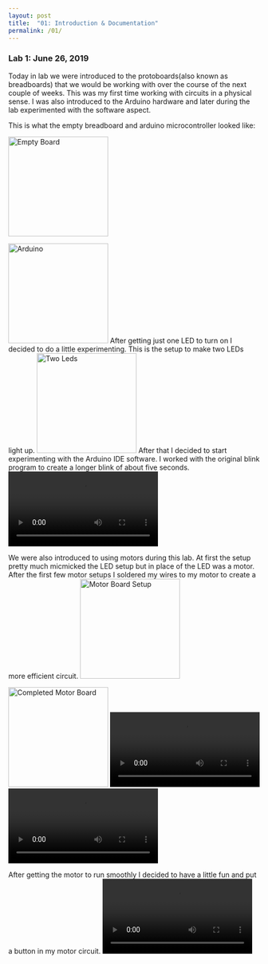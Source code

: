 ```yaml
---
layout: post
title:  "01: Introduction & Documentation"
permalink: /01/
---
```


### Lab 1: June 26, 2019
Today in lab we were introduced to the protoboards(also known as breadboards) that we would be working with over the course of the next couple of weeks. This was my first time working with circuits in a physical sense. I was also introduced to the Arduino hardware and later during the lab experimented with the software aspect.

This is what the empty breadboard and arduino microcontroller looked like:

<img src="emptyboard.jpg" alt="Empty Board" style="
height: 200px; max-width: 48%">

<img src="arduino.jpg" alt="Arduino" style="height: 200px; max-width: 48%">
After getting just one LED to turn on I decided to do a little experimenting. This is the setup to make two LEDs light up.

<img src="twolights.jpg" alt="Two Leds" style="height: 200px; max-width: 48%">
After that I decided to start experimenting with the Arduino IDE software. I worked with the original blink program to create a longer blink of about five seconds. 
<!-- You can also use HTML tags to include a video -->
<video controls>
	<source src="longblink.MOV" type="video/MOV">
</video>

We were also introduced to using motors during this lab. At first the setup pretty much micmicked the LED setup but in place of the LED was a motor. After the first few motor setups I soldered my wires to my motor to create a more efficient circuit. 
<img src="motorsetup.jpg" alt="Motor Board Setup" style="height: 200px; max-width: 48%">

<img src="motorboard.jpg" alt="Completed Motor Board" style="height: 200px; max-width: 48%">

<video controls>
	<source src="motor.MOV" type="video/MOV">
</video>

<video controls>
	<source src="motor2.MOV" type="video/MOV">
</video>

After getting the motor to run smoothly I decided to have a little fun and put a button in my motor circuit. 
<video controls>
	<source src="motorbutton.MOV" type="video/MOV">
</video>




